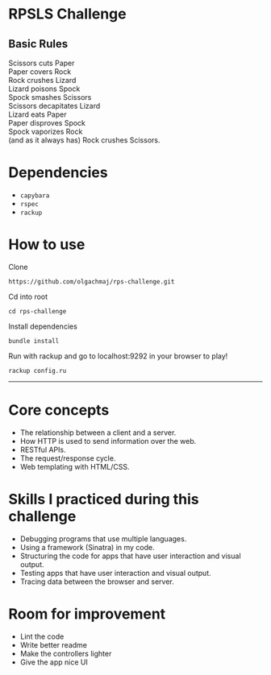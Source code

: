# RPSLS Challenge 



## Basic Rules


Scissors cuts Paper  
Paper covers Rock  
Rock crushes Lizard  
Lizard poisons Spock  
Spock smashes Scissors  
Scissors decapitates Lizard  
Lizard eats Paper  
Paper disproves Spock  
Spock vaporizes Rock  
(and as it always has) Rock crushes Scissors.  

# Dependencies

* ``capybara``  
* ``rspec`` 
* ``rackup`` 
 
# How to use

Clone

`` https://github.com/olgachmaj/rps-challenge.git ``

Cd into root 

``cd rps-challenge``  

Install dependencies

``bundle install `` 

Run with rackup and go to localhost:9292 in your browser to play!

`` rackup config.ru ``

----


# Core concepts
* The relationship between a client and a server.  
* How HTTP is used to send information over the web.  
* RESTful APIs.  
* The request/response cycle.  
* Web templating with HTML/CSS.  
 
# Skills I practiced during this challenge

* Debugging programs that use multiple languages.  
* Using a framework (Sinatra) in my code.    
* Structuring the code for apps that have user interaction and visual output.  
* Testing apps that have user interaction and visual output.  
* Tracing data between the browser and server.  

# Room for improvement
* Lint the code 
* Write better readme
* Make the controllers lighter
* Give the app nice UI
